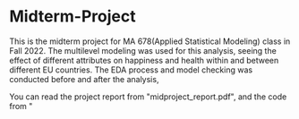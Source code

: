 # Midterm-Project

This is the midterm project for MA 678(Applied Statistical Modeling) class in Fall 2022. The multilevel modeling was used for this analysis, seeing the effect of different attributes on happiness and health within and between different EU countries. The EDA process and model checking was conducted before and after the analysis,

You can read the project report from "midproject_report.pdf", and the code from "
